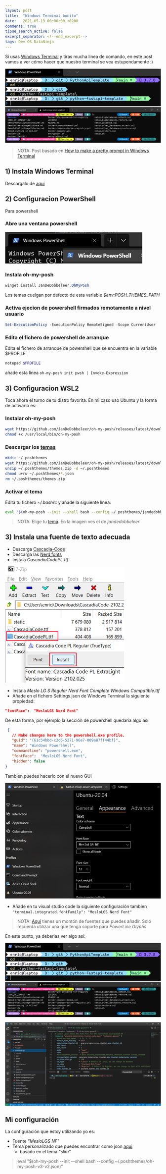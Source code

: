 ```yaml
---
layout: post
title:  "Windows Terminal bonito"
date:   2021-05-13 00:00:00 +0200
comments: true
tipue_search_active: false
excerpt_separator: <!--end_excerpt-->
tags: Dev OS DataNinja
---
```


Si usas [Windows Terminal](https://github.com/microsoft/terminal) y tiras mucha linea de comando, en este post vamos a ver cómo hacer que nuestro terminal se vea estupendamente :)

![cascadia code PL](/img/posts/pretty-terminal/cascadia-code2.png)
![nerd fonts](/img/posts/pretty-terminal/nerdfonts.png)

<!--end_excerpt-->

>NOTA: Post basado en [How to make a pretty prompt in Windows Terminal](https://www.hanselman.com/blog/how-to-make-a-pretty-prompt-in-windows-terminal-with-powerline-nerd-fonts-cascadia-code-wsl-and-ohmyposh)


## 1) Instala Windows Terminal

Descargalo de [aqui](https://www.microsoft.com/en-us/p/windows-terminal-preview/9n0dx20hk701)

## 2) Configuracion PowerShell

Para powershell

### Abre una ventana powershell

![x](/img/posts/pretty-terminal/1.png)

### Instala oh-my-posh

```powershell
winget install JanDeDobbeleer.OhMyPosh
```

Los temas cuelgan por defecto de esta variable _$env:POSH_THEMES_PATH_

### Activa ejecion de powershell firmados remotamente a nivel usuario

```powershell
Set-ExecutionPolicy -ExecutionPolicy RemoteSigned -Scope CurrentUser
```

### Edita el fichero de powershell de arranque

Edita el fichero de arranque de powershell que se encuentra en la variable $PROFILE

```powershell
notepad $PROFILE
```
añade esta línea `oh-my-posh init pwsh | Invoke-Expression`

## 3) Configuracion WSL2

Toca ahora el turno de tu distro favorita. En mi caso uso Ubuntu y la forma de activarlo es:

### Instalar oh-my-posh

```bash
wget https://github.com/JanDeDobbeleer/oh-my-posh/releases/latest/download/posh-linux-amd64 -O /usr/local/bin/oh-my-posh
chmod +x /usr/local/bin/oh-my-posh
```

### Descargar los [temas](https://ohmyposh.dev/docs/themes/)

```bash
mkdir ~/.poshthemes
wget https://github.com/JanDeDobbeleer/oh-my-posh/releases/latest/download/themes.zip -O ~/.poshthemes/themes.zip
unzip ~/.poshthemes/themes.zip -d ~/.poshthemes
chmod u+rw ~/.poshthemes/*.json
rm ~/.poshthemes/themes.zip
```

### Activar el tema

Edita tu fichero _~/.bashrc_ y añade la siguiente línea:

```bash
eval "$(oh-my-posh --init --shell bash --config ~/.poshthemes/jandedobbeleer.omp.json)"
```

>NOTA: Elige tu [tema](https://ohmyposh.dev/docs/themes/). En la imagen ves el de _jandedobbeleer_

## 3) Instala una fuente de texto adecuada

- Descarga [Cascadia-Code](https://github.com/microsoft/cascadia-code/releases) 
- Descarga las [Nerd fonts](https://ohmyposh.dev/docs/configuration/fonts)
- Instala _CascadiaCodePL.ttf_ 

![CascadiaCodePL.ttf](/img/posts/pretty-terminal/cascadia-code.png)

- Instala _Meslo LG S Regular Nerd Font Complete Windows Compatible.ttf_
- Añade en el fichero Settings.json de Windows Terminal la siguiente propiedad:

```json 
"fontFace":  "MesloLGS Nerd Font"
```

De esta forma, por ejemplo la sección de powershell quedaría algo así:

```json
 {
   // Make changes here to the powershell.exe profile.
   "guid": "{61c54bbd-c2c6-5271-96e7-009a87ff44bf}",
   "name": "Windows PowerShell",
   "commandline": "powershell.exe",
   "fontFace":  "MesloLGS Nerd Font",
   "hidden": false
}
```

Tambien puedes hacerlo con el nuevo GUI

![settings nerd fonts windows terminal](/img/posts/pretty-terminal/settings-font.png)


- Añade en tu visual studio code la siguiente configuración tambien `"terminal.integrated.fontFamily": "MesloLGS Nerd Font"`

>NOTA: [Aqui](https://www.nerdfonts.com/) tienes un montón de fuentes que puedes añadir. Solo recuerda utilizar una que tenga soporte para _PowerLine Glyphs_

En este punto, ya deberias ver algo así:

![cascadia code PL](/img/posts/pretty-terminal/cascadia-code2.png)
![nerd fonts](/img/posts/pretty-terminal/nerdfonts.png)

![code-pretty-terminal](/img/posts/pretty-terminal/visual_studio_pretty_terminal.png)

## Mi configuración

La configuración que estoy utilizando yo es:
- Fuente _"MesloLGS NF"_
- Tema personalizado que puedes encontrar como json [aqui](/assets/files/oh-my-posh-v3-v2.json)
  - basado en el tema _"slim"_

> eval "$(oh-my-posh --init --shell bash --config ~/.poshthemes/oh-my-posh-v3-v2.json)"
